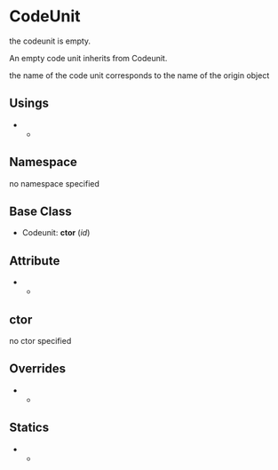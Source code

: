 # CodeUnit

the codeunit is empty.

An empty code unit inherits from Codeunit.

the name of the code unit corresponds to the name of the origin object

## Usings

* -

## Namespace

no namespace specified

## Base Class

* Codeunit: __ctor__ (_id_)

## Attribute

* -

## ctor

no ctor specified

## Overrides

* -

## Statics

* -
